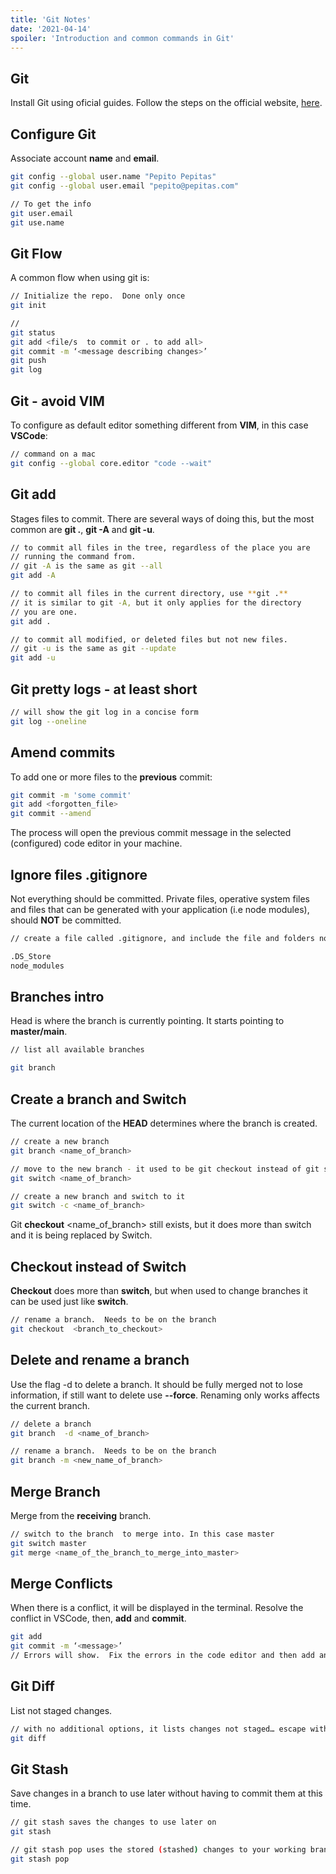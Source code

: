 ```yaml
---
title: 'Git Notes'
date: '2021-04-14'
spoiler: 'Introduction and common commands in Git'
---
```


## Git

Install Git using oficial guides.
Follow the steps on the official website, [here](https://git-scm.com/book/en/v2/Getting-Started-Installing-Git).

## Configure Git

Associate account **name** and **email**.

```bash
git config --global user.name "Pepito Pepitas"
git config --global user.email "pepito@pepitas.com"

// To get the info
git user.email
git use.name
```

## Git Flow

A common flow when using git is:

```bash
// Initialize the repo.  Done only once 
git init

// 
git status
git add <file/s  to commit or . to add all>
git commit -m ‘<message describing changes>’
git push
git log
```

## Git - avoid VIM

To configure as default editor something different from **VIM**, in this case **VSCode**:

```bash
// command on a mac
git config --global core.editor "code --wait"
```

## Git add

Stages files to commit.  There are several ways of doing this, but the most common are **git .**, **git -A** and **git -u**.

```bash
// to commit all files in the tree, regardless of the place you are
// running the command from.  
// git -A is the same as git --all 
git add -A

// to commit all files in the current directory, use **git .**
// it is similar to git -A, but it only applies for the directory
// you are one.  
git add .

// to commit all modified, or deleted files but not new files.  
// git -u is the same as git --update 
git add -u
```

## Git pretty logs - at least short

```bash
// will show the git log in a concise form
git log --oneline
```

## Amend commits

To add one or more files to the **previous** commit:

```bash
git commit -m 'some commit'
git add <forgotten_file>
git commit --amend
```

The process will open the previous commit message in the selected (configured) code editor in your machine.

## Ignore files .gitignore

Not everything should be committed.  Private files, operative system files and files that can be generated with your application (i.e node modules), should **NOT** be committed.

```bash
// create a file called .gitignore, and include the file and folders not to be committed

.DS_Store
node_modules
```

## Branches intro

Head is where the branch is currently pointing.  It starts pointing to **master/main**.

```bash
// list all available branches

git branch
```

## Create a branch and Switch

The current location of the **HEAD** determines where the branch is created.

```bash
// create a new branch
git branch <name_of_branch>

// move to the new branch - it used to be git checkout instead of git switch
git switch <name_of_branch>
```

```bash
// create a new branch and switch to it
git switch -c <name_of_branch>
```

Git **checkout** <name_of_branch> still exists, but it does more than switch and it is being replaced by Switch.

## Checkout instead of Switch

**Checkout** does more than **switch**, but when used to change branches it can be used just like **switch**.

```bash
// rename a branch.  Needs to be on the branch
git checkout  <branch_to_checkout>
```

## Delete and rename a branch

Use the flag -d to delete a branch.  It should be fully merged not to lose information, if still want to delete use **--force**.  Renaming only works affects the current branch.

```bash
// delete a branch
git branch  -d <name_of_branch>

// rename a branch.  Needs to be on the branch
git branch -m <new_name_of_branch>
```

## Merge Branch

Merge from the **receiving** branch.

```bash
// switch to the branch  to merge into. In this case master
git switch master
git merge <name_of_the_branch_to_merge_into_master>
```

## Merge Conflicts

When there is a conflict, it will be displayed in the terminal.  Resolve the conflict in VSCode, then, **add** and **commit**.

```bash
git add
git commit -m ‘<message>’
// Errors will show.  Fix the errors in the code editor and then add and commit the fixed code
```

## Git Diff

List not staged changes.

```bash
// with no additional options, it lists changes not staged… escape with ‘q’
git diff
```

## Git Stash

Save changes in a branch to use later without having to commit them at this time.

```bash
// git stash saves the changes to use later on
git stash  

// git stash pop uses the stored (stashed) changes to your working branch
git stash pop
```
